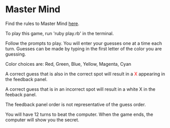 <h1>Master Mind</h1>
<p>Find the rules to Master Mind <a href="https://en.wikipedia.org/wiki/Mastermind_(board_game)">here</a>.</p>
<p>To play this game, run 'ruby play.rb' in the terminal.</p>
<p>Follow the prompts to play. You will enter your guesses one at a time each turn. Guesses can be made by typing in the first letter of the color you are guessing.</p>
<p>Color choices are: Red, Green, Blue, Yellow, Magenta, Cyan</p>
<p>A correct guess that is also in the correct spot will result in a <span style="color:red">X</span> appearing in the feedback panel.</p>
<p>A correct guess that is in an incorrect spot will result in a white X in the feeback panel.</p>
<p>The feedback panel order is not representative of the guess order.</p>
<p>You will have 12 turns to beat the computer. When the game ends, the computer will show you the secret.</p>